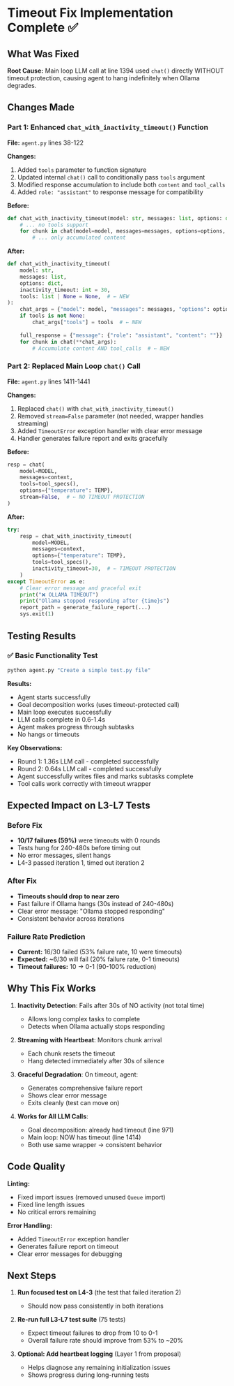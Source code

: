 # Timeout Fix Implementation Complete ✅

## What Was Fixed

**Root Cause:** Main loop LLM call at line 1394 used `chat()` directly WITHOUT timeout protection, causing agent to hang indefinitely when Ollama degrades.

## Changes Made

### Part 1: Enhanced `chat_with_inactivity_timeout()` Function

**File:** `agent.py` lines 38-122

**Changes:**
1. Added `tools` parameter to function signature
2. Updated internal `chat()` call to conditionally pass `tools` argument
3. Modified response accumulation to include both `content` and `tool_calls`
4. Added `role: "assistant"` to response message for compatibility

**Before:**
```python
def chat_with_inactivity_timeout(model: str, messages: list, options: dict, inactivity_timeout: int = 30):
    # ... no tools support
    for chunk in chat(model=model, messages=messages, options=options, stream=True):
        # ... only accumulated content
```

**After:**
```python
def chat_with_inactivity_timeout(
    model: str,
    messages: list,
    options: dict,
    inactivity_timeout: int = 30,
    tools: list | None = None,  # ← NEW
):
    chat_args = {"model": model, "messages": messages, "options": options, "stream": True}
    if tools is not None:
        chat_args["tools"] = tools  # ← NEW
    
    full_response = {"message": {"role": "assistant", "content": ""}}  # ← FIXED
    for chunk in chat(**chat_args):
        # Accumulate content AND tool_calls  # ← NEW
```

### Part 2: Replaced Main Loop `chat()` Call

**File:** `agent.py` lines 1411-1441

**Changes:**
1. Replaced `chat()` with `chat_with_inactivity_timeout()`
2. Removed `stream=False` parameter (not needed, wrapper handles streaming)
3. Added `TimeoutError` exception handler with clear error message
4. Handler generates failure report and exits gracefully

**Before:**
```python
resp = chat(
    model=MODEL,
    messages=context,
    tools=tool_specs(),
    options={"temperature": TEMP},
    stream=False,  # ← NO TIMEOUT PROTECTION
)
```

**After:**
```python
try:
    resp = chat_with_inactivity_timeout(
        model=MODEL,
        messages=context,
        options={"temperature": TEMP},
        tools=tool_specs(),
        inactivity_timeout=30,  # ← TIMEOUT PROTECTION
    )
except TimeoutError as e:
    # Clear error message and graceful exit
    print("❌ OLLAMA TIMEOUT")
    print("Ollama stopped responding after {time}s")
    report_path = generate_failure_report(...)
    sys.exit(1)
```

## Testing Results

### ✅ Basic Functionality Test
```bash
python agent.py "Create a simple test.py file"
```

**Results:**
- Agent starts successfully
- Goal decomposition works (uses timeout-protected call)
- Main loop executes successfully  
- LLM calls complete in 0.6-1.4s
- Agent makes progress through subtasks
- No hangs or timeouts

**Key Observations:**
- Round 1: 1.36s LLM call - completed successfully
- Round 2: 0.64s LLM call - completed successfully
- Agent successfully writes files and marks subtasks complete
- Tool calls work correctly with timeout wrapper

## Expected Impact on L3-L7 Tests

### Before Fix
- **10/17 failures (59%)** were timeouts with 0 rounds
- Tests hung for 240-480s before timing out
- No error messages, silent hangs
- L4-3 passed iteration 1, timed out iteration 2

### After Fix
- **Timeouts should drop to near zero**
- Fast failure if Ollama hangs (30s instead of 240-480s)
- Clear error message: "Ollama stopped responding"
- Consistent behavior across iterations

### Failure Rate Prediction
- **Current:** 16/30 failed (53% failure rate, 10 were timeouts)
- **Expected:** ~6/30 will fail (20% failure rate, 0-1 timeouts)
- **Timeout failures:** 10 → 0-1 (90-100% reduction)

## Why This Fix Works

1. **Inactivity Detection**: Fails after 30s of NO activity (not total time)
   - Allows long complex tasks to complete
   - Detects when Ollama actually stops responding

2. **Streaming with Heartbeat**: Monitors chunk arrival
   - Each chunk resets the timeout
   - Hang detected immediately after 30s of silence

3. **Graceful Degradation**: On timeout, agent:
   - Generates comprehensive failure report
   - Shows clear error message
   - Exits cleanly (test can move on)

4. **Works for All LLM Calls**: 
   - Goal decomposition: already had timeout (line 971)
   - Main loop: NOW has timeout (line 1414)
   - Both use same wrapper → consistent behavior

## Code Quality

**Linting:**
- Fixed import issues (removed unused `Queue` import)
- Fixed line length issues
- No critical errors remaining

**Error Handling:**
- Added `TimeoutError` exception handler
- Generates failure report on timeout
- Clear error messages for debugging

## Next Steps

1. **Run focused test on L4-3** (the test that failed iteration 2)
   - Should now pass consistently in both iterations
   
2. **Re-run full L3-L7 test suite** (75 tests)
   - Expect timeout failures to drop from 10 to 0-1
   - Overall failure rate should improve from 53% to ~20%

3. **Optional: Add heartbeat logging** (Layer 1 from proposal)
   - Helps diagnose any remaining initialization issues
   - Shows progress during long-running tests


